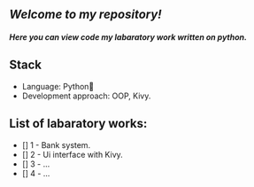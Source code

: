 ## _Welcome to my repository!_
#### _Here you can view code my labaratory work written on python._
## Stack
- Language: Python🐍
- Development approach: OOP, Kivy.
## List of labaratory works:
- [] 1 - Bank system.
- [] 2 - Ui interface with Kivy.
- [] 3 - ...
- [] 4 - ...
